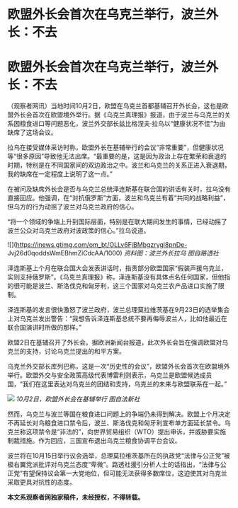 # 欧盟外长会首次在乌克兰举行，波兰外长：不去

# 欧盟外长会首次在乌克兰举行，波兰外长：不去

（观察者网讯）当地时间10月2日，欧盟在乌克兰首都基辅召开外长会，这也是欧盟外长会首次在欧盟境外举行。据《乌克兰真理报》报道，由于波兰与乌克兰的关系因粮食进口等问题恶化，波兰外交部长兹比格涅夫·拉乌以“健康状况不佳”为由缺席了这场会议。

拉乌在接受媒体采访时称，欧盟外长在基辅举行的会议“非常重要”，但健康状况等“很多原因”导致他无法出席。“最重要的是，这是因为政治上存在繁荣和衰退的时期，特别是在不同国家间的双边政治之中。波兰和乌克兰的关系正进入衰退期，我的缺席在一定程度上说明了这一点。”

在被问及缺席外长会是否与乌克兰总统泽连斯基在联合国的讲话有关时，拉乌没有直接回应。他强调，在“对抗俄罗斯”方面，波兰和乌克兰有着“共同的战略利益”，但乌方的行为动摇了波兰对乌克兰政府的信心。

“将一个领域的争端上升到国际层面，特别是在联大期间发生的事情，已经动摇了波兰公众对乌克兰政府对波政策的信心。”拉乌说道。

![](https://inews.gtimg.com/om_bt/OLLv6FjBMbgzrygl8pnDe-
Jvj26d0qoddsWmEBhmZiCdcAA/1000) _资料图：波兰外长拉乌 图自路透社_

泽连斯基上个月在联合国大会发表讲话时，指责部分欧盟国家“假装声援乌克兰，实则支持俄罗斯”。《乌克兰真理报》称，泽连斯基没有具体点名任何国家，但他指的很可能是波兰、斯洛伐克和匈牙利，这三个国家对乌克兰农产品进口实施了限制。

泽连斯基的发言很快激怒了波兰政府，波兰总理莫拉维茨基在9月23日的选举集会上对乌克兰发出警告：“我想告诉泽连斯基总统不要再侮辱波兰人，比如他最近在联合国演讲时所做的那样。”

欧盟2日在基辅召开了外长会。据欧洲新闻台报道，此次外长会旨在强调欧盟对乌克兰的支持，讨论乌克兰提出的和平方案。

乌克兰外交部长库列巴称，这是一次“历史性的会议”，欧盟外长会首次在欧盟境外举行。欧盟外交与安全政策高级代表博雷利则表示，乌克兰是欧盟候选成员国，“我们在这里表达对乌克兰的团结和支持，乌克兰的未来与欧盟联系在一起。”

![](https://inews.gtimg.com/om_bt/ONAJ7tSEnJr-6J04Hb9H08vtBQCRUcUHBrSG8Mtly_mScAA/1000)
_10月2日，欧盟外长会在基辅举行 图自法新社_

然而，乌克兰与波兰等国在粮食进口问题上的争端仍未得到解决。欧盟上个月决定不再延长对乌粮食进口禁令后，波兰、斯洛伐克和匈牙利宣布单方面延长禁令。乌克兰称这项禁令是“非法的”，向世界贸易组织（WTO）提出申诉，并威胁要实施制裁措施。作为回应，三国宣布退出乌克兰粮食协调平台会议。

波兰将在10月15日举行议会选举，总理莫拉维茨基所在的执政党“法律与公正党”被极右翼党派批评对乌克兰态度“卑微”。路透社援引分析人士的话指出，“法律与公正党”有望保持议会第一大党地位，但可能无法获得多数席位，这迫使其对乌克兰采取更具对抗性的态度。

**本文系观察者网独家稿件，未经授权，不得转载。**

